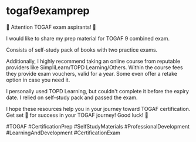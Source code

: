 # togaf9examprep

🌟 Attention TOGAF exam aspirants! 🌟

I would like to share my prep material for TOGAF 9 combined exam. 

Consists of self-study pack of books with two practice exams.

Additionally, I highly recommend taking an online course from reputable providers like SimpliLearn/TOPD Learning/Others. 
Within the course fees they provide exam vouchers, valid for a year. Some even offer a retake option in case you need it.

I personally used TOPD Learning, but couldn't complete it before the expiry date. I relied on self-study pack and passed the exam.

I hope these resources help you in your journey toward TOGAF certification. Get set 🚀 for success in your TOGAF journey! Good luck! 🚀


#TOGAF #CertificationPrep #SelfStudyMaterials #ProfessionalDevelopment #LearningAndDevelopment #CertificationExam 
